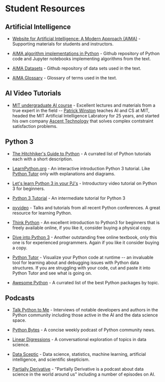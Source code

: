 # Student Resources

## Artificial Intelligence

* [Website for Artificial Intelligence: A Modern Approach (AIMA)](http://aima.cs.berkeley.edu/) - Supporting materials for students and instructors.

* [AIMA algorithm implementations in Python](https://github.com/aimacode/aima-python) - Github repository of Python code and Jupyter notebooks implementing algorithms from the text.

* [AIMA Datasets](https://github.com/aimacode/aima-data) - Github repository of data sets used in the text.

* [AIMA Glossary](https://github.com/aimacode/aima-glossary) - Glossary of terms used in the text.

## AI Video Tutorials

* [MIT undergraduate AI course](https://ocw.mit.edu/courses/electrical-engineering-and-computer-science/6-034-artificial-intelligence-fall-2010/) - Excellent lectures and materials from a true expert in the field -- [Patrick Winston](https://people.csail.mit.edu/phw/) teaches AI and CS at MIT, headed the MIT Artificial Intelligence Labratory for 25 years, and started his own company [Ascent Technology](http://www.ascent.com/) that solves complex contstraint satisfaction problems.

## Python 3

* [The Hitchhiker's Guide to Python](http://docs.python-guide.org/en/latest/intro/learning/) - A currated list of Python tutorials each with a short description.

* [LearnPython.org](https://www.learnpython.org/) - An interactive introduction Python 3 tutorial.  Like [Python Tutor](http://pythontutor.com/) only with explanations and diagrams.

* [Let's learn Python 3 in your PJ's](https://youtu.be/7t_Zjh1pXgY) - Introductory video tutorial on Python 3 for beginners.

* [Python 3 Tutorial](https://www.python-course.eu/python3_course.php) - An intermediate tutorial for Python 3

* [pyvideo](http://pyvideo.org/) - Talks and tutorials from all recent Python conferences. A great resource for learning Python.

* [Think Python](http://greenteapress.com/wp/think-python-2e/) - An excellent introduction to Python3 for beginners that is freely available online, if you like it, consider buying a physical copy.

* [Dive into Python 3](http://www.diveintopython3.net/) - Another outstanding free online textbook, only this one is for experienced programmers. Again if you like it consider buying a copy.

* [Python Tutor](http://pythontutor.com/) - Visualize your Python code at runtime -- an invaluable tool for learning about and debugging issues with Python data structures.  If you are struggling with your code, cut and paste it into Python Tutor and see what is going on.

* [Awesome Python](https://github.com/vinta/awesome-python) - A currated list of the best Python packages by topic.

## Podcasts

* [Talk Python to Me](https://talkpython.fm/) - Interviews of notable developers and authors in the Python community including those active in the AI and the data science space.

* [Python Bytes](https://pythonbytes.fm/) - A concise weekly podcast of Python community news.

* [Linear Digressions](http://lineardigressions.com/) - A conversational exploration of topics in data science.

* [Data Sceptic](https://dataskeptic.com/) - Data science, statistics, machine learning, artificial intelligence, and scientific skepticism.

* [Partially Derivative](http://partiallyderivative.com/) - "Partially Derivative is a podcast about data science in the world around us" including a number of episodes on AI.
